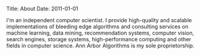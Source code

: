 Title: About
Date: 2011-01-01

I'm an independent computer scientist. I provide high-quality and scalable implementations of bleeding edge algorithms and consulting services on machine learning, data mining, recommendation systems, computer vision, search engines, storage systems, high-performance computing and other fields in computer science. Ann Arbor Algorithms is my sole proprietorship.
